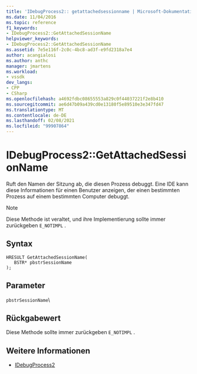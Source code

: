 ```yaml
---
title: 'IDebugProcess2:: getattachedsessionname | Microsoft-Dokumentation'
ms.date: 11/04/2016
ms.topic: reference
f1_keywords:
- IDebugProcess2::GetAttachedSessionName
helpviewer_keywords:
- IDebugProcess2::GetAttachedSessionName
ms.assetid: 7e5e116f-2c0c-4bc8-ad3f-e9fd2318a7e4
author: acangialosi
ms.author: anthc
manager: jmartens
ms.workload:
- vssdk
dev_langs:
- CPP
- CSharp
ms.openlocfilehash: a4692fdbc08655553a829c0f44037221f2e8b410
ms.sourcegitcommit: ae6d47b09a439cd0e13180f5e89510e3e347fd47
ms.translationtype: MT
ms.contentlocale: de-DE
ms.lasthandoff: 02/08/2021
ms.locfileid: "99907864"
---
```

# <a name="idebugprocess2getattachedsessionname"></a>IDebugProcess2::GetAttachedSessionName
Ruft den Namen der Sitzung ab, die diesen Prozess debuggt. Eine IDE kann diese Informationen für einen Benutzer anzeigen, der einen bestimmten Prozess auf einem bestimmten Computer debuggt.

> [!NOTE]
> Diese Methode ist veraltet, und ihre Implementierung sollte immer zurückgeben `E_NOTIMPL` .

## <a name="syntax"></a>Syntax

```
HRESULT GetAttachedSessionName(
   BSTR* pbstrSessionName
);
```

## <a name="parameters"></a>Parameter
`pbstrSessionName`\

## <a name="return-value"></a>Rückgabewert
 Diese Methode sollte immer zurückgeben `E_NOTIMPL` .

## <a name="see-also"></a>Weitere Informationen
- [IDebugProcess2](../../../extensibility/debugger/reference/idebugprocess2.md)
